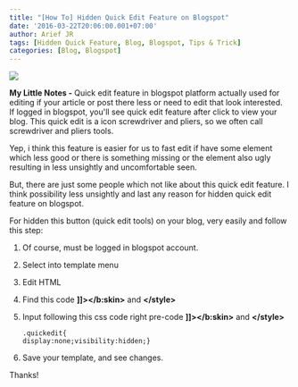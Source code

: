 ```yaml
---
title: "[How To] Hidden Quick Edit Feature on Blogspot"
date: '2016-03-22T20:06:00.001+07:00'
author: Arief JR
tags: [Hidden Quick Feature, Blog, Blogspot, Tips & Trick]
categories: [Blog, Blogspot]
---
```


![](https://3.bp.blogspot.com/-brmAdGR5X10/VvCcHCLkWII/AAAAAAAADEE/bN-6_bgy_dsUIDgL1fRJXXRu0uydpX3FQ/s1600/quickedit-arief.png)

**My Little Notes -** Quick edit feature in blogspot platform actually used for editing if your article or post there less or need to edit that look interested.  
If logged in blogspot, you'll see quick edit feature after click to view your blog. This quick edit is a icon screwdriver and pliers, so we often call screwdriver and pliers tools.  

Yep, i think this feature is easier for us to fast edit if have some element which less good or there is something missing or the element also ugly resulting in less unsightly and uncomfortable seen.  

But, there are just some people which not like about this quick edit feature. I think possibility less unsightly and last any reason for hidden quick edit feature on blogspot.  

For hidden this button (quick edit tools) on your blog, very easily and follow this step:  

1. Of course, must be logged in blogspot account.  
2. Select into template menu  
3. Edit HTML  
4. Find this code **]]></b:skin&gt;** and **</style&gt;**  
5. Input following this css code right pre-code **]]></b:skin&gt;** and **</style&gt;**  

    ```
    .quickedit{  
    display:none;visibility:hidden;}
    ```

6. Save your template, and see changes.  

Thanks!
